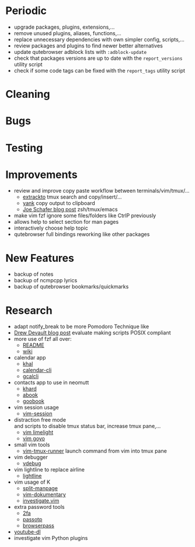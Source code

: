 # Periodic
  - upgrade packages, plugins, extensions,...
  - remove unused plugins, aliases, functions,...
  - replace unnecessary dependencies with own simpler config, scripts,...
  - review packages and plugins to find newer better alternatives
  - update qutebrowser adblock lists with `:adblock-update`
  - check that packages versions are up to date
    with the `report_versions` utility script
  - check if some code tags can be fixed
    with the `report_tags` utility script

# Cleaning

# Bugs

# Testing

# Improvements
  - review and improve copy paste workflow between terminals/vim/tmux/...
    * [extrackto](https://github.com/laktak/extrakto) tmux search and copy/insert/...
    * [yank](https://github.com/mptre/yank) copy output to clipboard
    * [Joe Schafer blog post](https://blog.d46.us/zsh-tmux-emacs-copy-paste/) zsh/tmux/emacs
  - make vim fzf ignore some files/folders like CtrlP previously
  - allows help to select section for man pages
  - interactively choose help topic
  - qutebrowser full bindings reworking like other packages

# New Features
  - backup of notes
  - backup of ncmpcpp lyrics
  - backup of qutebrowser bookmarks/quickmarks

# Research
  - adapt notify_break to be more Pomodoro Technique like
  - [Drew Devault blog post](https://drewdevault.com/2018/02/05/Introduction-to-POSIX-shell.html)
    evaluate making scripts POSIX compliant
  - more use of fzf all over:
    * [README](https://github.com/junegunn/fzf#usage)
    * [wiki](https://github.com/junegunn/fzf/wiki)
  - calendar app
    * [khal](https://github.com/pimutils/khal)
    * [calendar-cli](https://github.com/tobixen/calendar-cli)
    * [gcalcli](https://github.com/insanum/gcalcli)
  - contacts app to use in neomutt
    * [khard](https://github.com/scheibler/khard)
    * [abook](https://sourceforge.net/p/abook/git)
    * [goobook](https://gitlab.com/goobook/goobook)
  - vim session usage
    * [vim-session](https://github.com/xolox/vim-session)
  - distraction free mode  
    and scripts to disable tmux status bar, increase tmux pane,...
    * [vim limelight](https://github.com/junegunn/limelight.vim)
    * [vim goyo](https://github.com/junegunn/goyo.vim)
  - small vim tools
    * [vim-tmux-runner](https://github.com/christoomey/vim-tmux-runner) launch command from vim into tmux pane
  - vim debugger
    * [vdebug](https://github.com/joonty/vdebug)
  - vim lightline to replace airline
    * [lightline](https://github.com/itchyny/lightline.vim)
  - vim usage of K
    * [split-manpage](https://github.com/ludwig/split-manpage.vim)
    * [vim-dokumentary](https://github.com/gastonsimone/vim-dokumentary)
    * [investigate.vim](https://github.com/keith/investigate.vim)
  - extra password tools
    * [2fa](https://github.com/rsc/2fa)
    * [passotp](https://github.com/tadfisher/pass-otp)
    * [browserpass](https://github.com/dannyvankooten/browserpass)
  - [youtube-dl](https://github.com/rg3/youtube-dl)
  - investigate vim Python plugins
